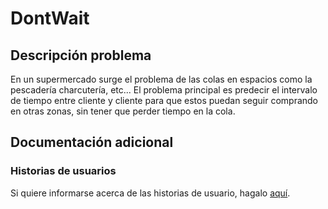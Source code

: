 # DontWait

## Descripción problema
En un supermercado surge el problema de las colas en espacios como la pescadería
charcutería, etc... El problema principal es predecir el intervalo de tiempo
entre cliente y cliente para que estos puedan seguir comprando en otras zonas,
sin tener que perder tiempo en la cola.

## Documentación adicional

### Historias de usuarios

Si quiere informarse acerca de las historias de usuario, hagalo [aquí](docs/usuarios.md).


